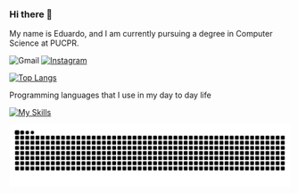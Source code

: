 ### Hi there 👋
My name is Eduardo, and I am currently pursuing a degree in Computer Science at PUCPR.

![Gmail](https://img.shields.io/badge/Gmail-D14836?style=for-the-badge&logo=gmail&logoColor=white)
[![Instagram](https://img.shields.io/badge/Instagram-E4405F?style=for-the-badge&logo=instagram&logoColor=white)](https://instagram.com/edu.lagoo)

[![Top Langs](https://github-readme-stats.vercel.app/api/top-langs/?username=EduLago)](https://github.com/anuraghazra/github-readme-stats)

Programming languages that I use in my day to day life

[![My Skills](https://skillicons.dev/icons?i=py,cs,dotnet,postgres,html,css,js,git&perline=4)](https://skillicons.dev)


<picture align="center">
  <source media="(prefers-color-scheme: dark)" srcset="https://raw.githubusercontent.com/Edulago/Edulago/output/github-contribution-grid-snake-dark.svg">
  <source media="(prefers-color-scheme: light)" srcset="https://raw.githubusercontent.com/Edulago/Edulago/output/github-contribution-grid-snake-dark.svg">
  <img align="center" alt="github contribution grid snake animation" src="https://raw.githubusercontent.com/Edulago/Edulago/output/github-contribution-grid-snake.svg">
</picture>
